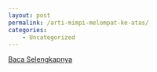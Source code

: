 ```yaml
---
layout: post
permalink: /arti-mimpi-melompat-ke-atas/
categories:
    - Uncategorized
---
```


[Baca Selengkapnya](/02)